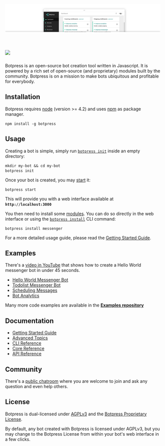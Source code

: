 ![](/assets/screenshot-ui.png)

# <a href='http://botpress.io'><img src='https://httpsimage.com/img/botpress-logo-120.png' height='60'></a>

Botpress is an open-source bot creation tool written in Javascript. It is powered by a rich set of open-source (and proprietary) modules built by the community. Botpress is on a mission to make bots ubiquitous and profitable for everybody.

## Installation

Botpress requires [node](https://nodejs.org) (version >= 4.2) and uses [npm](https://www.npmjs.com) as package manager.

```
npm install -g botpress
```

## Usage

Creating a bot is simple, simply run [`botpress init`](TODO) inside an empty directory:

```
mkdir my-bot && cd my-bot
botpress init
```

Once your bot is created, you may [start](TODO) it:

```
botpress start
```

This will provide you with a web interface available at **`http://localhost:3000`**

You then need to install some [modules](TODO). You can do so directly in the web interface or using the [`botpress install`](TODO) CLI command:

```
botpress install messenger
```

For a more detailed usage guide, please read the [Getting Started Guide](TODO).

## Examples

There's a [video in YouTube](TODO) that shows how to create a Hello World messenger bot in under 45 seconds.

- [Hello World Messenger Bot](TODO)
- [Todolist Messenger Bot](TODO)
- [Scheduling Messages](TODO)
- [Bot Analytics](TODO)

Many more code examples are available in the **[Examples repository](TODO)**

## Documentation

- [Getting Started Guide](TODO)
- [Advanced Topics](TODO)
- [CLI Reference](TODO)
- [Core Reference](TODO)
- [API Reference](TODO)

## Community

There's a [public chatroom](https://gitter.im/botpress/core) where you are welcome to join and ask any question and even help others.

## License

Botpress is dual-licensed under [AGPLv3](/licenses/LICENSE_AGPL3) and the [Botpress Proprietary License](/licenses/LICENSE_BOTPRESS). 

By default, any bot created with Botpress is licensed under AGPLv3, but you may change to the Botpress License from within your bot's web interface in a few clicks.